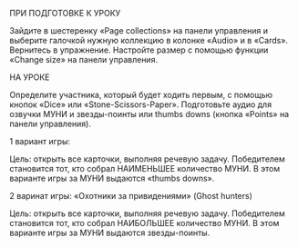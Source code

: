 ПРИ ПОДГОТОВКЕ К УРОКУ

Зайдите в шестеренку «Page collections» на панели управления и выберите галочкой нужную коллекцию в колонке «Audio» и в «Cards». Вернитесь в упражнение. Настройте размер с помощью функции «Change size» на панели управления. 

НА УРОКЕ

Определите участника, который будет ходить первым, с помощью кнопок «Dice» или «Stone-Scissors-Paper». Подготовьте аудио для озвучки МУНИ и звезды-поинты или thumbs downs (кнопка «Points» на панели управления).

1 вариант игры:

Цель: открыть все карточки, выполняя речевую задачу. Победителем становится тот, кто собрал НАИМЕНЬШЕЕ количество МУНИ. В этом варианте игры за МУНИ выдаются «thumbs downs».

2 варинат игры:
«Охотники за привидениями» (Ghost hunters)

Цель: открыть все карточки, выполняя речевую задачу. Победителем становится тот, кто собрал НАИБОЛЬШЕЕ количество МУНИ. В этом варианте игры за МУНИ выдаются звезды-поинты.
